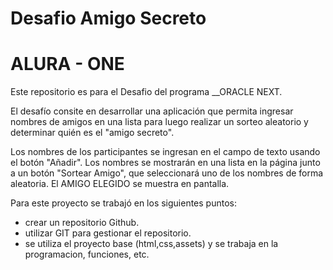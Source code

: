 # Desafio Amigo Secreto
 
 # ALURA - ONE
 Este repositorio es para el Desafio del programa __ORACLE NEXT.
 
El desafío consite en desarrollar una aplicación que permita ingresar nombres de amigos en una lista para luego realizar un sorteo aleatorio y determinar quién es el "amigo secreto".
 
Los nombres de los participantes se ingresan en el campo de texto usando el botón "Añadir". Los nombres se mostrarán en una lista en la página junto a un botón "Sortear Amigo", que seleccionará uno de los nombres de forma aleatoria. El AMIGO ELEGIDO se muestra en pantalla.
 
 Para este proyecto se trabajó en los siguientes puntos:
 + crear un repositorio Github.
 + utilizar GIT para gestionar el repositorio.
 + se utiliza el proyecto base (html,css,assets) y se trabaja en la programacion, funciones, etc.
